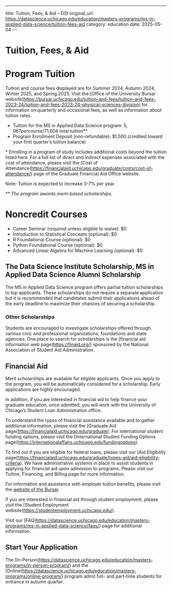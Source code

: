 ---
title: Tuition, Fees, & Aid – DSI
original_url: https://datascience.uchicago.edu/education/masters-programs/ms-in-applied-data-science/tuition-fees-aid
category: education
date: 2025-05-04---

# Tuition, Fees, & Aid

# Program Tuition

Tuition and course fees displayed are for Summer 2024, Autumn 2024, Winter 2025, and Spring 2025. Visit the [Office of the University Bursar website(https://bursar.uchicago.edu/tuition-and-fees/tuition-and-fees-2023-24/tuition-and-fees-2023-24-physical-sciences-division) for information on quarterly and occasional fees, as well as information about tuition rates.

* Tuition for the MS in Applied Data Science program: $5,967 per course/$71,604 total tuition\*\*
* Program Enrollment Deposit (non-refundable): $1,500 (credited toward your first quarter’s tuition balance)

\* Enrolling in a program of study includes additional costs beyond the tuition listed here. For a full list of direct and indirect expenses associated with the cost of attendance, please visit the [Cost of Attendance(https://financialaid.uchicago.edu/graduate/costs/cost-of-attendance/) page of the Graduate Financial Aid Office website.

Note: Tuition is expected to increase 3-7% per year.

*\*\* The program awards merit-based scholarships.*

# Noncredit Courses

* Career Seminar (required unless eligible to waive): $0
* Introduction to Statistical Concepts (optional): $0
* R Foundational Course (optional): $0
* Python Foundational Course (optional): $0
* Advanced Linear Algebra for Machine Learning (optional): $0

## The Data Science Institute Scholarship, MS in Applied Data Science Alumni Scholarship

The MS in Applied Data Science program offers partial tuition scholarships to top applicants. These scholarships do not require a separate application but it is recommended that candidates submit their applications ahead of the early deadline to maximize their chances of securing a scholarship.

### Other Scholarships

Students are encouraged to investigate scholarships offered through various civic and professional organizations, foundations and state agencies. One place to search for scholarships is the [financial aid information web page(https://finaid.org/) sponsored by the National Association of Student Aid Administration.

## Financial Aid

Merit scholarships are available for eligible applicants. Once you apply to the program, you will be automatically considered for a scholarship. Early applications are highly encouraged.

In addition, if you are interested in financial aid to help finance your graduate education, once admitted, you will work with the University of Chicago’s Student Loan Administration office.

To understand the types of financial assistance available and to gather additional information, please visit the [Graduate Aid page(https://financialaid.uchicago.edu/graduate). For international student funding options, please visit the [International Student Funding Options page(https://internationalaffairs.uchicago.edu/fundingoptions).

To find out if you are eligible for federal loans, please visit our [Aid Eligibility page(https://financialaid.uchicago.edu/graduate/types-aid/aid-eligibility-criteria). We have administrative systems in place to assist students in applying for financial aid upon admission to programs. Please visit our Tuition, Financing, and Billing page for more information.

For information and assistance with employer tuition benefits, please visit the [website of the Bursar](http://bursar.uchicago.edu/).

If you are interested in financial aid through student employment, please visit the [Student Employment website(https://studentemployment.uchicago.edu/).

Visit our [FAQ(https://datascience.uchicago.edu/education/masters-programs/ms-in-applied-data-science/faqs/) page for additional information.

## Start Your Application

The [In-Person(https://datascience.uchicago.edu/education/masters-programs/in-person-program/) and the [Online(https://datascience.uchicago.edu/education/masters-programs/online-program/) program admit full- and part-time students for entrance in autumn quarter.
